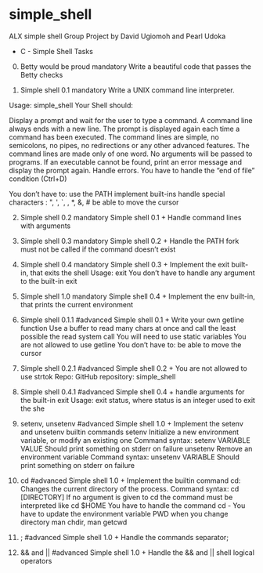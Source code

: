 # simple_shell
ALX simple shell Group Project by David Ugiomoh and Pearl Udoka

* C - Simple Shell Tasks

0. Betty would be proud
mandatory
Write a beautiful code that passes the Betty checks

1. Simple shell 0.1
mandatory
Write a UNIX command line interpreter.

Usage: simple_shell
Your Shell should:

Display a prompt and wait for the user to type a command. A command line always ends with a new line.
The prompt is displayed again each time a command has been executed.
The command lines are simple, no semicolons, no pipes, no redirections or any other advanced features.
The command lines are made only of one word. No arguments will be passed to programs.
If an executable cannot be found, print an error message and display the prompt again.
Handle errors.
You have to handle the “end of file” condition (Ctrl+D)

You don’t have to:
use the PATH
implement built-ins
handle special characters : ", ', `, \, *, &, #
be able to move the cursor

2. Simple shell 0.2
mandatory
Simple shell 0.1 +
Handle command lines with arguments

3. Simple shell 0.3
mandatory
Simple shell 0.2 +
Handle the PATH
fork must not be called if the command doesn’t exist

4. Simple shell 0.4
mandatory
Simple shell 0.3 +
Implement the exit built-in, that exits the shell
Usage: exit
You don’t have to handle any argument to the built-in exit

5. Simple shell 1.0
mandatory
Simple shell 0.4 +
Implement the env built-in, that prints the current environment

6. Simple shell 0.1.1
#advanced
Simple shell 0.1 +
Write your own getline function
Use a buffer to read many chars at once and call the least possible the read system call
You will need to use static variables
You are not allowed to use getline
You don’t have to:
be able to move the cursor

7. Simple shell 0.2.1
#advanced
Simple shell 0.2 +
You are not allowed to use strtok
Repo:
GitHub repository: simple_shell

8. Simple shell 0.4.1
#advanced
Simple shell 0.4 +
handle arguments for the built-in exit
Usage: exit status, where status is an integer used to exit the she

9. setenv, unsetenv
#advanced
Simple shell 1.0 +
Implement the setenv and unsetenv builtin commands
setenv
Initialize a new environment variable, or modify an existing one
Command syntax: setenv VARIABLE VALUE
Should print something on stderr on failure
unsetenv
Remove an environment variable
Command syntax: unsetenv VARIABLE
Should print something on stderr on failure

10. cd
#advanced
Simple shell 1.0 +
Implement the builtin command cd:
Changes the current directory of the process.
Command syntax: cd [DIRECTORY]
If no argument is given to cd the command must be interpreted like cd $HOME
You have to handle the command cd -
You have to update the environment variable PWD when you change directory
man chdir, man getcwd

11. ;
#advanced
Simple shell 1.0 +
Handle the commands separator;

12. && and ||
#advanced
Simple shell 1.0 +
Handle the && and || shell logical operators
